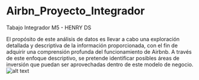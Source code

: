 # Airbn_Proyecto_Integrador
Tabajo Integrador M5 - HENRY DS

El propósito de este análisis de datos es llevar a cabo una exploración detallada y descriptiva de la información proporcionada, con el fin de adquirir una comprensión profunda del funcionamiento de Airbnb. A través de este enfoque descriptivo, se pretende identificar posibles áreas de inversión que puedan ser aprovechadas dentro de este modelo de negocio.
![alt text]([http://url/to/img.png](https://external-content.duckduckgo.com/iu/?u=https%3A%2F%2Fwww.forgetretailprice.com%2Fwp-content%2Fuploads%2F2018%2F05%2Fimageedit_7_4684304051.png&f=1&nofb=1&ipt=15b42d96d60089137ca41dd2286c8a8845a25fff7c9adffdf9f247e744eefc98&ipo=images)https://external-content.duckduckgo.com/iu/?u=https%3A%2F%2Fwww.forgetretailprice.com%2Fwp-content%2Fuploads%2F2018%2F05%2Fimageedit_7_4684304051.png&f=1&nofb=1&ipt=15b42d96d60089137ca41dd2286c8a8845a25fff7c9adffdf9f247e744eefc98&ipo=images)
